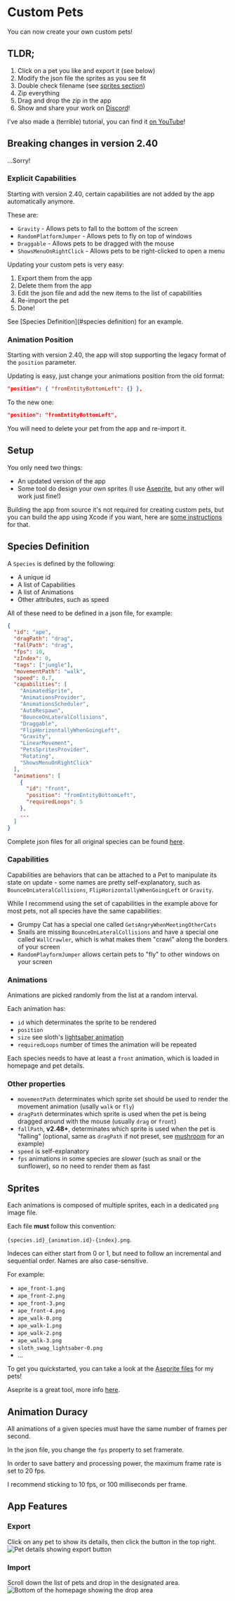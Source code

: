 # Custom Pets

You can now create your own custom pets!

## TLDR;
1. Click on a pet you like and export it (see below)
1. Modify the json file the sprites as you see fit
1. Double check filename (see [sprites section](#sprites))
1. Zip everything
1. Drag and drop the zip in the app
1. Show and share your work on [Discord](https://discord.gg/WvvnmPCy)!

I've also made a (terrible) tutorial, you can find it [on YouTube](https://www.youtube.com/watch?v=Mj4U2GIF8MA)! 

## Breaking changes in version 2.40
...Sorry!

### Explicit Capabilities
Starting with version 2.40, certain capabilities are not added by the app automatically anymore.

These are:
* `Gravity` - Allows pets to fall to the bottom of the screen
* `RandomPlatformJumper` - Allows pets to fly on top of windows
* `Draggable` - Allows pets to be dragged with the mouse
* `ShowsMenuOnRightClick` - Allows pets to be right-clicked to open a menu

Updating your custom pets is very easy:
1. Export them from the app
1. Delete them from the app
1. Edit the json file and add the new items to the list of capabilities
1. Re-import the pet
1. Done!

See [Species Definition](#species definition) for an example.

### Animation Position
Starting with version 2.40, the app will stop supporting the legacy format of the `position` parameter.

Updating is easy, just change your animations position from the old format:
``` json
"position": { "fromEntityBottomLeft": {} },
```
To the new one:
``` json
"position": "fromEntityBottomLeft",
```

You will need to delete your pet from the app and re-import it.

## Setup
You only need two things: 
* An updated version of the app
* Some tool do design your own sprites (I use [Aseprite](https://github.com/aseprite/aseprite), but any other will work just fine!)

Building the app from source it's not required for creating custom pets, but you can build the app using Xcode if you want, here are [some instructions](https://github.com/curzel-it/pet-therapy) for that. 

## Species Definition
A `Species` is defined by the following: 
* A unique id
* A list of Capabilities
* A list of Animations
* Other attributes, such as speed

All of these need to be defined in a json file, for example:

``` json
{
  "id": "ape",
  "dragPath": "drag",
  "fallPath": "drag",
  "fps": 10,
  "zIndex": 0,
  "tags": ["jungle"],
  "movementPath": "walk",
  "speed": 0.7,
  "capabilities": [
    "AnimatedSprite",
    "AnimationsProvider",
    "AnimationsScheduler",
    "AutoRespawn",
    "BounceOnLateralCollisions",
    "Draggable",
    "FlipHorizontallyWhenGoingLeft",
    "Gravity",
    "LinearMovement",
    "PetsSpritesProvider",
    "Rotating",
    "ShowsMenuOnRightClick"
  ],
  "animations": [
    {
      "id": "front",
      "position": "fromEntityBottomLeft",
      "requiredLoops": 5
    },
    ...
  ]
}
```

Complete json files for all original species can be found [here](https://github.com/curzel-it/pet-therapy/tree/main/Species).

### Capabilities
Capabilities are behaviors that can be attached to a Pet to manipulate its state on update - some names are pretty self-explanatory, such as `BounceOnLateralCollisions`, `FlipHorizontallyWhenGoingLeft` or `Gravity`.

While I recommend using the set of capabilities in the example above for most pets, not all species have the same capabilities:
* Grumpy Cat has a special one called `GetsAngryWhenMeetingOtherCats`
* Snails are missing `BounceOnLateralCollisions` and have a special one called `WallCrawler`, which is what makes them "crawl" along the borders of your screen
* `RandomPlayformJumper` allows certain pets to "fly" to other windows on your screen

### Animations
Animations are picked randomly from the list at a random interval.

Each animation has: 
* `id` which determinates the sprite to be rendered
* `position` 
* `size` see sloth's [lightsaber animation](https://github.com/curzel-it/pet-therapy/blob/main/Species/sloth.json)
* `requiredLoops` number of times the animation will be repeated

Each species needs to have at least a `front` animation, which is loaded in homepage and pet details.

### Other properties
* `movementPath` determinates which sprite set should be used to render the movement animation (usally `walk` or `fly`)
* `dragPath` determinates which sprite is used when the pet is being dragged around with the mouse (usually `drag` or `front`)
* `fallPath`, **v2.48+**, determinates which sprite is used when the pet is "falling" (optional, same as `dragPath` if not preset, see [mushroom](https://github.com/curzel-it/pet-therapy/blob/main/Species/mushroom.json) for an example) 
* `speed` is self-explanatory
* `fps` animations in some species are *slower* (such as snail or the sunflower), so no need to render them as fast

## Sprites

Each animations is composed of multiple sprites, each in a dedicated `png` image file.

Each file **must** follow this convention: 

`{species.id}_{animation.id}-{index}.png`.

Indeces can either start from 0 or 1, but need to follow an incremental and sequential order. Names are also case-sensitive.

For example:
* `ape_front-1.png`
* `ape_front-2.png`
* `ape_front-3.png`
* `ape_front-4.png`
* `ape_walk-0.png`
* `ape_walk-1.png`
* `ape_walk-2.png`
* `ape_walk-3.png`
* `sloth_swag_lightsaber-0.png`
* ...

To get you quickstarted, you can take a look at the [Aseprite files](https://github.com/curzel-it/pet-therapy/tree/main/Aseprite) for my pets!

Aseprite is a great tool, more info [here](https://github.com/aseprite/aseprite).

## Animation Duracy

All animations of a given species must have the same number of frames per second.

In the json file, you change the `fps` property to set framerate.

In order to save battery and processing power, the maximum frame rate is set to 20 fps.

I recommend sticking to 10 fps, or 100 milliseconds per frame.

## App Features
### Export
Click on any pet to show its details, then click the button in the top right.
![Pet details showing export button](custompets-export.png)

### Import
Scroll down the list of pets and drop in the designated area.
![Bottom of the homepage showing the drop area](custompets-droparea.png)
